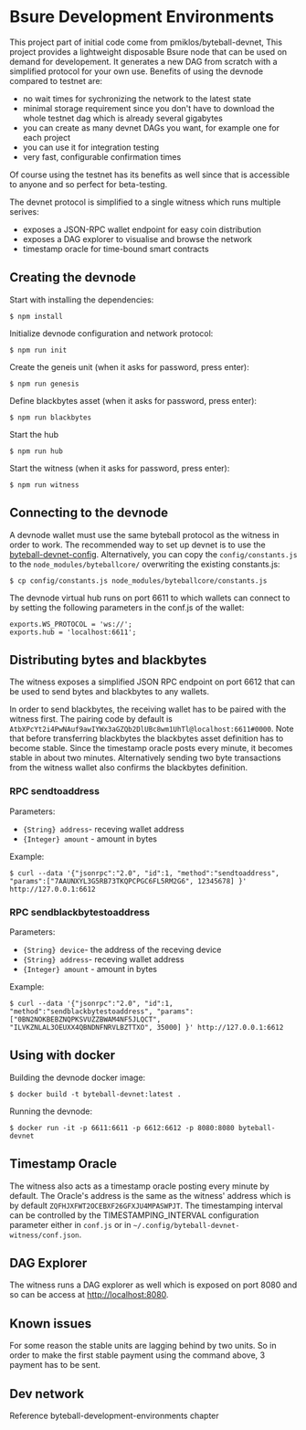 # Bsure Development Environments
This project part of initial code come from pmiklos/byteball-devnet, This project provides a lightweight disposable Bsure node  that can be used on demand for developement. It generates a new DAG from scratch with a simplified protocol for your own use. Benefits of using the devnode compared to testnet are:
* no wait times for sychronizing the network to the latest state
* minimal storage requirement since you don't have to download the whole testnet dag which is already several gigabytes
* you can create as many devnet DAGs you want, for example one for each project
* you can use it for integration testing
* very fast, configurable confirmation times

Of course using the testnet has its benefits as well since that is accessible to anyone and so perfect for beta-testing.

The devnet protocol is simplified to a single witness which runs multiple serives:
* exposes a JSON-RPC wallet endpoint for easy coin distribution
* exposes a DAG explorer to visualise and browse the network
* timestamp oracle for time-bound smart contracts

## Creating the devnode
Start with installing the dependencies:
```
$ npm install
```

Initialize devnode configuration and network protocol:
```
$ npm run init
```

Create the geneis unit (when it asks for password, press enter):
```
$ npm run genesis
```

Define blackbytes asset (when it asks for password, press enter):
```
$ npm run blackbytes
```

Start the hub
```
$ npm run hub
```

Start the witness (when it asks for password, press enter):
```
$ npm run witness
```

## Connecting to the devnode

A devnode wallet must use the same byteball protocol as the witness in order to work. The recommended way to set up devnet is to use the [byteball-devnet-config](../../../byteball-devnet-config). Alternatively, you can copy the `config/constants.js` to the `node_modules/byteballcore/` overwriting the existing constants.js:

```
$ cp config/constants.js node_modules/byteballcore/constants.js
```

The devnode virtual hub runs on port 6611 to which wallets can connect to by setting the following parameters in the conf.js of the wallet:

```
exports.WS_PROTOCOL = 'ws://';
exports.hub = 'localhost:6611';
```

## Distributing bytes and blackbytes

The witness exposes a simplified JSON RPC endpoint on port 6612 that can be used to send bytes and blackbytes to any wallets.

In order to send blackbytes, the receiving wallet has to be paired with the witness first. The pairing code by default is `AtbXPcYt2i4PwNAuf9awIYWx3aGZQb2DlUBc8wm1UhTl@localhost:6611#0000`. Note that before transferring blackbytes the blackbytes asset definition has to become stable. Since the timestamp oracle posts every minute, it becomes stable in about two minutes. Alternatively sending two byte transactions from the witness wallet also confirms the blackbytes definition.

### RPC sendtoaddress
Parameters:
* `{String} address`- receving wallet address
* `{Integer} amount` - amount in bytes

Example:
```
$ curl --data '{"jsonrpc":"2.0", "id":1, "method":"sendtoaddress", "params":["7AAUNXYL3G5RB73TKQPCPGC6FL5RM2G6", 12345678] }' http://127.0.0.1:6612
```

### RPC sendblackbytestoaddress
Parameters:
* `{String} device`- the address of the receving device
* `{String} address`- receving wallet address
* `{Integer} amount` - amount in bytes

Example:
```
$ curl --data '{"jsonrpc":"2.0", "id":1, "method":"sendblackbytestoaddress", "params": ["0BN2NOKBEBZNQPKSVUZZBWAM4NF5JLQCT", "ILVKZNLAL3OEUXX4QBNDNFNRVLBZTTXO", 35000] }' http://127.0.0.1:6612
```

## Using with docker

Building the devnode docker image:

```
$ docker build -t byteball-devnet:latest .
```

Running the devnode:

```
$ docker run -it -p 6611:6611 -p 6612:6612 -p 8080:8080 byteball-devnet
```

## Timestamp Oracle

The witness also acts as a timestamp oracle posting every minute by default. The Oracle's address is the same as the witness' address which is by default `ZQFHJXFWT2OCEBXF26GFXJU4MPASWPJT`. The timestamping interval can be controlled by the TIMESTAMPING_INTERVAL configuration parameter either in `conf.js` or in `~/.config/byteball-devnet-witness/conf.json`.

## DAG Explorer

The witness runs a DAG explorer as well which is exposed on port 8080 and so can be access at [http://localhost:8080](http://localhost:8080).

## Known issues

For some reason the stable units are lagging behind by two units. So in order to make the first stable payment using the command above, 3 payment has to be sent.

## Dev network
Reference byteball-development-environments chapter
